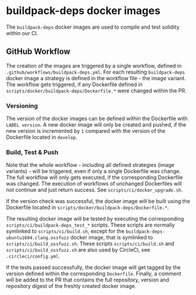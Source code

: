 # buildpack-deps docker images

The `buildpack-deps` docker images are used to compile and test solidity within our CI.

## GitHub Workflow

The creation of the images are triggered by a single workflow, defined in `.github/workflows/buildpack-deps.yml`.
For each resulting `buildpack-deps` docker image a strategy is defined in the workflow file - the image variant.
The workflow gets triggered, if any Dockerfile defined in `scripts/docker/buildpack-deps/Dockerfile.*` were changed
within the PR.

### Versioning

The version of the docker images can be defined within the Dockerfile with `LABEL version`. A new docker image
will only be created and pushed, if the new version is incremented by `1` compared with the version of the Dockerfile
located in `develop`.

### Build, Test & Push

Note that the whole workflow - including all defined strategies (image variants) - will be triggered,
even if only a single Dockerfile was change. The full workflow will only gets executed, if the corresponding
Dockerfile was changed. The execution of workflows of unchanged Dockerfiles will not continue and just return success. 
See `scripts/ci/docker_upgrade.sh`. 

If the version check was successful, the docker image will be built using the Dockerfile located in
`scripts/docker/buildpack-deps/Dockerfile.*`.

The resulting docker image will be tested by executing
the corresponding `scripts/ci/buildpack-deps_test_*` scripts. These scripts are normally symlinked to `scripts/ci/build.sh`,
except for the `buildpack-deps-ubuntu1604.clang.ossfuzz` docker image, that is symlinked to `scripts/ci/build_ossfuzz.sh`.
These scripts `scripts/ci/build.sh` and `scripts/ci/build_ossfuzz.sh` are also used by CircleCI, see `.circleci/config.yml`.

If the tests passed successfully, the docker image will get tagged by the version defined within the corresponding `Dockerfile`.
Finally, a comment will be added to the PR that contains the full repository, version and repository digest
of the freshly created docker image.